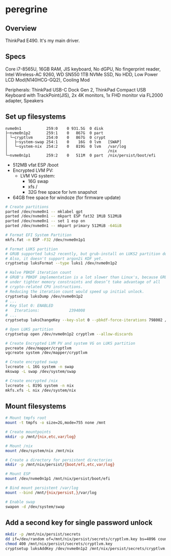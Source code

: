 # peregrine
## Overview
ThinkPad E490. It's my main driver.

## Specs
Core i7-8565U, 16GB RAM, JIS keyboard, No dGPU, No fingerprint reader, Intel Wireless-AC 9260, WD SN550 1TB NVMe SSD, No HDD, Low Power LCD Mod(N140HCG-GQ2), Cooling Mod

Peripherals: ThinkPad USB-C Dock Gen 2, ThinkPad Compact USB Keyboard with TrackPoint(JIS), 2x 4K monitors, 1x FHD monitor via FL2000 adapter, Speakers

## Set up filesystems
```
nvme0n1           259:0    0 931.5G  0 disk  
├─nvme0n1p2       259:1    0   867G  0 part  
│ └─cryptlvm      254:0    0   867G  0 crypt 
│   ├─system-swap 254:1    0    16G  0 lvm   [SWAP]
│   └─system-nix  254:2    0   819G  0 lvm   /var/log
│                                            /nix
└─nvme0n1p1       259:2    0   511M  0 part  /nix/persist/boot/efi
```

- 512MB vfat ESP /boot
- Encrypted LVM PV:
  - LVM VG system:
    - 16G swap
    - xfs /
    - 32G free space for lvm snapshot
- 64GB free space for windoze (for firmware update)

```sh
# Create partitions
parted /dev/nvme0n1 -- mklabel gpt
parted /dev/nvme0n1 -- mkpart ESP fat32 1MiB 512MiB
parted /dev/nvme0n1 -- set 1 esp on
parted /dev/nvme0n1 -- mkpart primary 512MiB -64GiB

# Format EFI System Partition
mkfs.fat -n ESP -F32 /dev/nvme0n1p1

# Format LUKS partition
# GRUB supported luks2 recently, but grub-install on LUKS2 partition doesn't work yet.
# Also, it doesn't support argon2i KDF yet.
cryptsetup luksFormat --type luks1 /dev/nvme0n1p2

# Halve PBKDF iteration count
# GRUB's PBKDF implementation is a lot slower than Linux's, because GRUB operates
# under tighter memory constraints and doesn’t take advantage of all
# crypto-related CPU instructions.
# Reducing the iteration count would speed up initial unlock.
cryptsetup luksDump /dev/nvme0n1p2
# ...
# Key Slot 0: ENABLED
#	Iterations:         	2394008
# ...
cryptsetup luksChangeKey --key-slot 0 --pbkdf-force-iterations 798002 /dev/nvme0n1p2

# Open LUKS partition
cryptsetup open /dev/nvme0n1p2 cryptlvm --allow-discards

# Create Encrypted LVM PV and system VG on LUKS partition
pvcreate /dev/mapper/cryptlvm
vgcreate system /dev/mapper/cryptlvm

# Create encrypted swap
lvcreate -L 16G system -n swap
mkswap -L swap /dev/system/swap

# Create encrypted /nix
lvcreate -L 819G system -n nix
mkfs.xfs -L nix /dev/system/nix
```

## Mount filesystems
```sh
# Mount tmpfs root
mount -t tmpfs -o size=2G,mode=755 none /mnt

# Create mountpoints
mkdir -p /mnt/{nix,etc,var/log}

# Mount /nix
mount /dev/system/nix /mnt/nix

# Create a directory for persistent directories
mkdir -p /mnt/nix/persist/{boot/efi,etc,var/log}

# Mount ESP
mount /dev/nvme0n1p1 /mnt/nix/persist/boot/efi

# Bind mount persistent /var/log
mount --bind /mnt/{nix/persist,}/var/log

# Enable swap
swapon -d /dev/system/swap
```

## Add a second key for single password unlock
```sh
mkdir -p /mnt/nix/persist/secrets
dd if=/dev/random of=/mnt/nix/persist/secrets/cryptlvm.key bs=4096 count=1
chmod 400 /mnt/nix/persist/secrets/cryptlvm.key
cryptsetup luksAddKey /dev/nvme0n1p2 /mnt/nix/persist/secrets/cryptlvm.key
```
